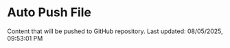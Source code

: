 # Auto Push File

Content that will be pushed to GitHub repository.
Last updated: 08/05/2025, 09:53:01 PM